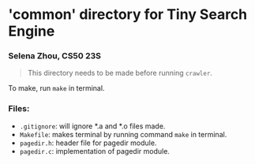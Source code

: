 # 'common' directory for Tiny Search Engine

### Selena Zhou, CS50 23S

> This directory needs to be made before running `crawler`.

To make, run `make` in terminal.

### Files:
* `.gitignore`: will ignore *.a and *.o files made.
* `Makefile`: makes terminal by running command `make` in terminal.
* `pagedir.h`: header file for pagedir module.
* `pagedir.c`: implementation of pagedir module.
